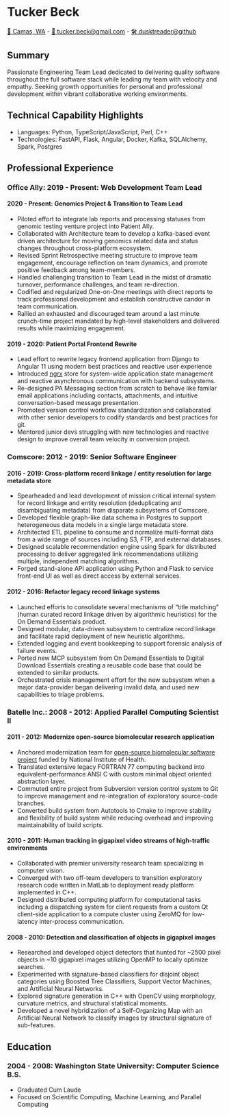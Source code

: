 # Tucker Beck

[📍 Camas, WA](https://goo.gl/maps/zgVAgxrRwfM1EPpf9) -
[📧 tucker.beck@gmail.com](tucker.beck@gmail.com) -
[🛠️ dusktreader@github](https://github.com/dusktreader)

## Summary

Passionate Engineering Team Lead dedicated to delivering quality software throughout the
full software stack while leading my team with velocity and empathy. Seeking growth
opportunities for personal and professional development within vibrant collaborative
working environments.


## Technical Capability Highlights

* Languages: Python, TypeScript/JavaScript, Perl, C++
* Technologies: FastAPI, Flask, Angular, Docker, Kafka, SQLAlchemy, Spark, Postgres


## Professional Experience

### Office Ally: 2019 - Present: Web Development Team Lead

#### 2020 - Present: Genomics Project & Transition to Team Lead

* Piloted effort to integrate lab reports and processing statuses from genomic testing
  venture project into Patient Ally.
* Collaborated with Architecture team to develop a kafka-based event driven architecture
  for moving genomics related data and status changes throughout cross-platform ecosystem.
* Revised Sprint Retrospective meeting structure to improve team engagement, encourage
  reflection on team dynamics, and promote positive feedback among team-members.
* Handled challenging transition to Team Lead in the midst of dramatic turnover,
  performance challenges, and team re-direction.
* Codified and regularized One-on-One meetings with direct reports to track professional
  development and establish constructive candor in team communication.
* Rallied an exhausted and discouraged team around a last minute crunch-time project
  mandated by high-level stakeholders and delivered results while maximizing engagement.

#### 2019 - 2020: Patient Portal Frontend Rewrite

* Lead effort to rewrite legacy frontend application from Django to Angular 11 using
  modern best practices and reactive user experience
* Introduced [ngrx](https://ngrx.io/) store for system-wide application state management
  and reactive asynchronous communication with backend subsystems.
* Re-designed PA Messaging section from scratch to behave like familar email applications
  including contacts, attachments, and intuitive conversation-based message presentation.
* Promoted version control workflow standardization and collaborated with other senior
  developers to codify standards and best practices for git.
* Mentored junior devs struggling with new technologies and reactive design to improve
  overall team velocity in conversion project.


### Comscore: 2012 - 2019: Senior Software Engineer

#### 2016 - 2019: Cross-platform record linkage / entity resolution for large metadata store

* Spearheaded and lead development of mission critical internal system for record
  linkage and entity resolution (deduplicating and disambiguating metadata) from
  disparate subsystems of Comscore.
* Developed flexible graph-like data schema in Postgres to support heterogeneous data
  models in a single large metadata store.
* Architected ETL pipeline to consume and normalize multi-format data from a wide range
  of sources including S3, FTP, and external databases.
* Designed scalable recommendation engine using Spark for distributed processing to
  deliver aggregated link recommendations utilizing multiple, independent matching
  algorithms.
* Forged stand-alone API application using Python and Flask to service front-end UI as
  well as direct access by external services.


#### 2012 - 2016: Refactor legacy record linkage systems

* Launched efforts to consolidate several mechanisms of “title matching” (human curated
  record linkage driven by algorithmic heuristics) for the On Demand Essentials product.
* Designed modular, data-driven subsystem to centralize record linkage and facilitate
  rapid deployment of new heuristic algorithms.
* Extended logging and event bookkeeping to support forensic analysis of failure events.
* Ported new MCP subsystem from On Demand Essentials to Digital Download Essentials
  creating a reusable code base that could be extended to similar products.
* Orchestrated crisis management effort for the new subsystem when a major data-provider
  began delivering invalid data, and used new capabilities to triage problems.


### Batelle Inc.: 2008 - 2012: Applied Parallel Computing Scientist II

#### 2011 - 2012: Modernize open-source biomolecular research application

* Anchored modernization team for
  [open-source biomolecular software project](https://github.com/Electrostatics/apbs)
  funded by National Institute of Health.
* Translated extensive legacy FORTRAN 77 computing backend into equivalent-performance
  ANSI C with custom minimal object oriented abstraction layer.
* Commuted entire project from Subversion version control system to Git to improve
  management and re-integration of exploratory source-code branches.
* Converted build system from Autotools to Cmake to improve stability and flexibility of
  build system while reducing overhead and improving maintainability of build scripts.


#### 2010 - 2011:  Human tracking in gigapixel video streams of high-traffic environments

* Collaborated with premier university research team specializing in computer vision.
* Converged with two off-team developers to transition exploratory research code written
  in MatLab to deployment ready platform implemented in C++.
* Designed distributed computing platform for computational tasks including a
  dispatching system for client requests from a custom Qt client-side application to a
  compute cluster using ZeroMQ for low-latency inter-process communication.


#### 2008 - 2010:  Detection and classification of objects in gigapixel images

* Researched and developed object detectors that hunted for ~2500 pixel objects in ~10
  gigapixel images utilizing OpenMP to locally optimize searches.
* Experimented with signature-based classifiers for disjoint object categories using
  Boosted Tree Classifiers, Support Vector Machines, and Artificial Neural Networks.
* Explored signature generation in C++ with OpenCV using morphology, curvature metrics,
  and structural statistical moments.
* Developed a novel hybridization of  a Self-Organizing Map with an Artificial Neural
  Network to classify images by structural signature of sub-features.


## Education

### 2004 - 2008:  Washington State University: Computer Science B.S.

* Graduated Cum Laude
* Focused on Scientific Computing, Machine Learning, and Parallel Computing
